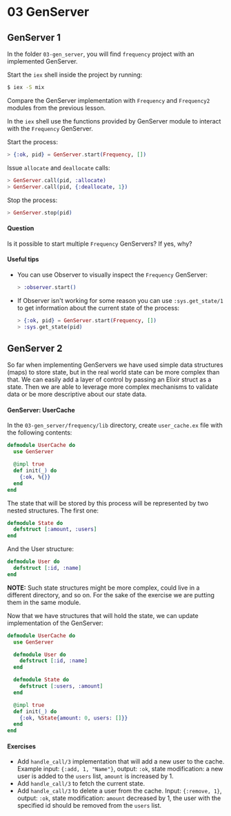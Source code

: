 # 03 GenServer

## GenServer 1

In the folder `03-gen_server`, you will find `frequency` project with an implemented GenServer.

Start the `iex` shell inside the project by running:

```bash
$ iex -S mix
```

Compare the GenServer implementation with `Frequency` and `Frequency2` modules from the previous lesson.

In the `iex` shell use the functions provided by GenServer module to interact with the `Frequency` GenServer.

Start the process:

```elixir
> {:ok, pid} = GenServer.start(Frequency, [])
```

Issue `allocate` and `deallocate` calls:

```elixir
> GenServer.call(pid, :allocate)
> GenServer.call(pid, {:deallocate, 1})
```

Stop the process:

```elixir
> GenServer.stop(pid)
```

#### Question

Is it possible to start multiple `Frequency` GenServers? If yes, why?

#### Useful tips

* You can use Observer to visually inspect the `Frequency` GenServer:

  ```elixir
  > :observer.start()
  ```

* If Observer isn't working for some reason you can use `:sys.get_state/1` to get information about the current state of the process:

  ```elixir
  > {:ok, pid} = GenServer.start(Frequency, [])
  > :sys.get_state(pid)
  ```

## GenServer 2

So far when implementing GenServers we have used simple data structures (maps) to store state, but in the real world state can be more complex than that.
We can easily add a layer of control by passing an Elixir struct as a state.
Then we are able to leverage more complex mechanisms to validate data or be more descriptive about our state data.

#### GenServer: UserCache

In the `03-gen_server/frequency/lib` directory, create `user_cache.ex` file with the following contents:

```elixir
defmodule UserCache do
  use GenServer

  @impl true
  def init(_) do
    {:ok, %{}}
  end
end
```

The state that will be stored by this process will be represented by two nested structures. The first one:

```elixir
defmodule State do
  defstruct [:amount, :users]
end
```

And the User structure:

```elixir
defmodule User do
  defstruct [:id, :name]
end
```

**NOTE:** Such state structures might be more complex, could live in a different directory, and so on. For the sake of the exercise we are putting them in the same module.

Now that we have structures that will hold the state, we can update implementation of the GenServer:

```elixir
defmodule UserCache do
  use GenServer

  defmodule User do
    defstruct [:id, :name]
  end

  defmodule State do
    defstruct [:users, :amount]
  end

  @impl true
  def init(_) do
    {:ok, %State{amount: 0, users: []}}
  end
end
```

#### Exercises

* Add `handle_call/3` implementation that will add a new user to the cache. Example input: `{:add, 1, "Name"}`, output: `:ok`, state modification: a new user is added to the `users` list, `amount` is increased by 1.
* Add `handle_call/3` to fetch the current state.
* Add `handle_call/3` to delete a user from the cache. Input: `{:remove, 1}`, output: `:ok`, state modification: `amount` decreased by 1, the user with the specified id should be removed from the `users` list.
